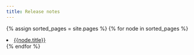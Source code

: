 ```yaml
---
title: Release notes
---
```

{% assign sorted_pages = site.pages %}
{% for node in sorted_pages %}
  <li><a href="{{node.url}}">{{node.title}}</a></li>
{% endfor %}